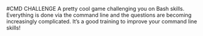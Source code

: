 #CMD CHALLENGE
A pretty cool game challenging you on Bash skills. Everything is done via the command line and the questions are becoming increasingly complicated. It’s a good training to improve your command line skills!